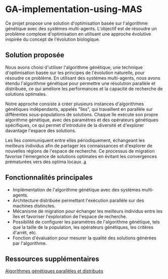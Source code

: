 # GA-implementation-using-MAS 
Ce projet propose une solution d'optimisation basée sur l'algorithme génétique avec des systèmes multi-agents. L'objectif est de résoudre un problème complexe d'optimisation en utilisant une approche évolutive inspirée du concept de l'évolution biologique.

## Solution proposée
Nous avons choisi d'utiliser l'algorithme génétique, une technique d'optimisation basée sur les principes de l'évolution naturelle, pour résoudre ce problème. En utilisant des systèmes multi-agents, nous avons étendu l'algorithme génétique pour permettre une résolution parallèle et distribuée, ce qui améliore les performances et la capacité de recherche de solutions optimales.

Notre approche consiste à créer plusieurs instances d'algorithmes génétiques indépendants, appelés "îles", qui travaillent en parallèle sur différentes sous-populations de solutions. Chaque île exécute son propre algorithme génétique, avec des paramètres et des opérateurs génétiques spécifiques, ce qui permet d'introduire de la diversité et d'explorer davantage l'espace des solutions.

Les îles communiquent entre elles périodiquement, échangeant les meilleurs individus afin de partager les connaissances et d'explorer de nouvelles régions de l'espace de recherche. Ce processus de migration favorise l'émergence de solutions optimales en évitant les convergences prématurées vers des optima locaux.
[a](https://github.com/HOUD-FatimaEzzahra/GA-implementation-using-MAS/blob/main/docs/Capture.PNG)
## Fonctionnalités principales
- Implémentation de l'algorithme génétique avec des systèmes multi-agents.
- Architecture distribuée permettant l'exécution parallèle sur des machines distinctes.
- Mécanisme de migration pour échanger les meilleurs individus entre les îles et favoriser l'exploration de l'espace de recherche.
- Possibilité de configurer les paramètres de l'algorithme génétique, tels que la taille de la population, les opérateurs génétiques, les critères d'arrêt, etc.
- Fonction d'évaluation pour mesurer la qualité des solutions générées par l'algorithme.

## Ressources supplémentaires
[Algorithmes génétiques parallèles et distribués](https://towardsdatascience.com/parallel-and-distributed-genetic-algorithms-1ed2e76866e3)
